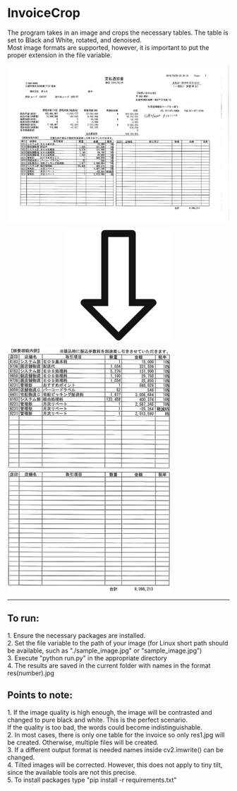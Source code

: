# InvoiceCrop
The program takes in an image and crops the necessary tables. The table is set to Black and White, rotated, and denoised. \
Most image formats are supported, however, it is important to put the proper extension in the file variable. 

<img src="https://github.com/gsharabok/InvoiceCrop/blob/main/imgs/sample_image.jpg" />
<p align="center">
  <img width="250" height="250" src="https://github.com/gsharabok/InvoiceCrop/blob/main/imgs/down_arrow.png">
</p>

<p float="left">
  <img src="https://github.com/gsharabok/InvoiceCrop/blob/main/imgs/sample_image0_out.png" width="370" />
  <img src="https://github.com/gsharabok/InvoiceCrop/blob/main/imgs/sample_image1_out.png" width="370" /> 
</p>

---

<h2> To run: </h2> 
<p>	1. Ensure the necessary packages are installed. <br>
	2. Set the file variable to the path of your image (for Linux short path should be available, such as "./sample_image.jpg" or "sample_image.jpg") <br>
	3. Execute "python run.py" in the appropriate directory <br>
	4. The results are saved in the current folder with names in the format res(number).jpg <br>
	</p>
	
<h2> Points to note:  </h2>
<p>	1. If the image quality is high enough, the image will be contrasted and changed to pure black and white. This is the perfect scenario. <br>
	   If the quality is too bad, the words could become indistinguishable. <br>
	2. In most cases, there is only one table for the invoice so only res1.jpg will be created. Otherwise, multiple files will be created. <br>
	3. If a different output format is needed names inside cv2.imwrite() can be changed. <br>
	4. Tilted images will be corrected. However, this does not apply to tiny tilt, since the available tools are not this precise. <br>
	5. To install packages type "pip install -r requirements.txt"
	</p>
